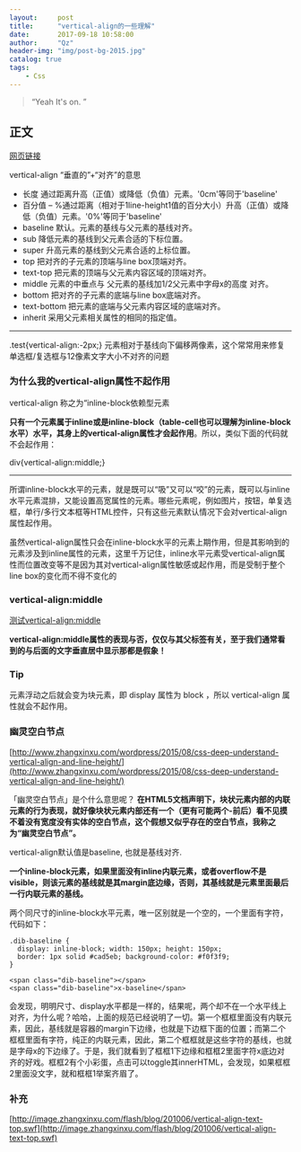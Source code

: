 ```yaml
---
layout:     post
title:      "vertical-align的一些理解"
date:       2017-09-18 10:58:00
author:     "Qz"
header-img: "img/post-bg-2015.jpg"
catalog: true
tags:
    - Css
---
```


> “Yeah It's on. ”


## 正文
[网页链接](http://www.zhangxinxu.com/wordpress/2010/05/%E6%88%91%E5%AF%B9css-vertical-align%E7%9A%84%E4%B8%80%E4%BA%9B%E7%90%86%E8%A7%A3%E4%B8%8E%E8%AE%A4%E8%AF%86%EF%BC%88%E4%B8%80%EF%BC%89/)



vertical-align “垂直的”+“对齐”的意思


* 长度	通过距离升高（正值）或降低（负值）元素。'0cm'等同于'baseline'
* 百分值 – %通过距离（相对于1line-height1值的百分大小）升高（正值）或降低（负值）元素。'0%'等同于'baseline'
* baseline	默认。元素的基线与父元素的基线对齐。
* sub	降低元素的基线到父元素合适的下标位置。
* super	升高元素的基线到父元素合适的上标位置。
* top	把对齐的子元素的顶端与line box顶端对齐。
* text-top	把元素的顶端与父元素内容区域的顶端对齐。
* middle	元素的中垂点与 父元素的基线加1/2父元素中字母x的高度 对齐。
* bottom	把对齐的子元素的底端与line box底端对齐。
* text-bottom	把元素的底端与父元素内容区域的底端对齐。
* inherit	采用父元素相关属性的相同的指定值。


----------

.test{vertical-align:-2px;}
元素相对于基线向下偏移两像素，这个常常用来修复单选框/复选框与12像素文字大小不对齐的问题

### 为什么我的vertical-align属性不起作用
vertical-align 称之为“inline-block依赖型元素

**只有一个元素属于inline或是inline-block（table-cell也可以理解为inline-block水平）水平，其身上的vertical-align属性才会起作用**。所以，类似下面的代码就不会起作用：

div{vertical-align:middle;}


----------

所谓inline-block水平的元素，就是既可以“吸”又可以“咬”的元素，既可以与inline水平元素混排，又能设置高宽属性的元素。哪些元素呢，例如图片，按钮，单复选框，单行/多行文本框等HTML控件，只有这些元素默认情况下会对vertical-align属性起作用。


虽然vertical-align属性只会在inline-block水平的元素上期作用，但是其影响到的元素涉及到inline属性的元素，这里千万记住，inline水平元素受vertical-align属性而位置改变等不是因为其对vertical-align属性敏感或起作用，而是受制于整个line box的变化而不得不变化的



### vertical-align:middle
[测试vertical-align:middle](http://www.zhangxinxu.com/study/201005/verticle-align-test-demo.html)

**vertical-align:middle属性的表现与否，仅仅与其父标签有关，至于我们通常看到的与后面的文字垂直居中显示那都是假象！**


### Tip
元素浮动之后就会变为块元素，即 display 属性为 block ，所以 vertical-align 属性就会不起作用。



### 幽灵空白节点
[http://www.zhangxinxu.com/wordpress/2015/08/css-deep-understand-vertical-align-and-line-height/](http://www.zhangxinxu.com/wordpress/2015/08/css-deep-understand-vertical-align-and-line-height/)

「幽灵空白节点」是个什么意思呢？
**在HTML5文档声明下，块状元素内部的内联元素的行为表现，就好像块状元素内部还有一个（更有可能两个-前后）看不见摸不着没有宽度没有实体的空白节点，这个假想又似乎存在的空白节点，我称之为“幽灵空白节点”。**

vertical-align默认值是baseline, 也就是基线对齐.






**一个inline-block元素，如果里面没有inline内联元素，或者overflow不是visible，则该元素的基线就是其margin底边缘，否则，其基线就是元素里面最后一行内联元素的基线。**

两个同尺寸的inline-block水平元素，唯一区别就是一个空的，一个里面有字符，代码如下：
```
.dib-baseline {
  display: inline-block; width: 150px; height: 150px;
  border: 1px solid #cad5eb; background-color: #f0f3f9;
}

<span class="dib-baseline"></span>
<span class="dib-baseline">x-baseline</span>
```

会发现，明明尺寸、display水平都是一样的，结果呢，两个却不在一个水平线上对齐，为什么呢？哈哈，上面的规范已经说明了一切。第一个框框里面没有内联元素，因此，基线就是容器的margin下边缘，也就是下边框下面的位置；而第二个框框里面有字符，纯正的内联元素，因此，第二个框框就是这些字符的基线，也就是字母x的下边缘了。于是，我们就看到了框框1下边缘和框框2里面字符x底边对齐的好戏。框框2有个小彩蛋，点击可以toggle其innerHTML，会发现，如果框框2里面没文字，就和框框1举案齐眉了。





### 补充
[http://image.zhangxinxu.com/flash/blog/201006/vertical-align-text-top.swf](http://image.zhangxinxu.com/flash/blog/201006/vertical-align-text-top.swf)





